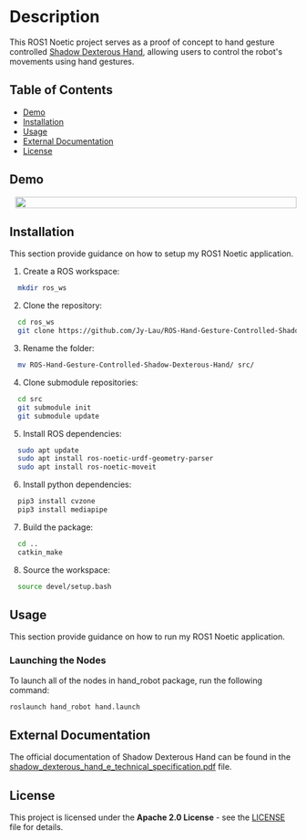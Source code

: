 # Description
This ROS1 Noetic project serves as a proof of concept to hand gesture controlled [Shadow Dexterous Hand](https://www.shadowrobot.com/dexterous-hand-series/), allowing users to control the robot's movements using hand gestures.

## Table of Contents
- [Demo](#demo)
- [Installation](#installation)
- [Usage](#usage)
- [External Documentation](#external-documentation)
- [License](#license)

## Demo
<div style="display: flex;">
  <div style="flex: 1; padding-left: 10px;">
    <img src="https://github.com/Jy-Lau/ROS-Hand-Gesture-Controlled-Shadow-Dexterous-Robot/blob/main/hand_robot/doc/gesture-controlled-robot.gif" width="100%">
  </div>
</div>

## Installation
This section provide guidance on how to setup my ROS1 Noetic application.
1. Create a ROS workspace:
```bash
  mkdir ros_ws
```
2. Clone the repository:
```bash
  cd ros_ws
  git clone https://github.com/Jy-Lau/ROS-Hand-Gesture-Controlled-Shadow-Dexterous-Hand.git
```
3. Rename the folder:
```bash
  mv ROS-Hand-Gesture-Controlled-Shadow-Dexterous-Hand/ src/
```
4. Clone submodule repositories:
```bash
  cd src
  git submodule init
  git submodule update
```
5. Install ROS dependencies:
```bash
  sudo apt update
  sudo apt install ros-noetic-urdf-geometry-parser
  sudo apt install ros-noetic-moveit
```
6. Install python dependencies:
```bash
  pip3 install cvzone
  pip3 install mediapipe
```
7. Build the package:
```bash
  cd ..
  catkin_make
```
8. Source the workspace:
```bash
  source devel/setup.bash
```

## Usage
This section provide guidance on how to run my ROS1 Noetic application.
### Launching the Nodes
To launch all of the nodes in hand_robot package, run the following command:
```bash
roslaunch hand_robot hand.launch
```

## External Documentation
The official documentation of Shadow Dexterous Hand can be found in the [shadow_dexterous_hand_e_technical_specification.pdf](https://github.com/Jy-Lau/ROS-Hand-Gesture-Controlled-Shadow-Dexterous-Robot/blob/main/hand_robot/doc/shadow_dexterous_hand_e_technical_specification.pdf) file.

## License
This project is licensed under the **Apache 2.0 License** - see the [LICENSE](LICENSE) file for details.
